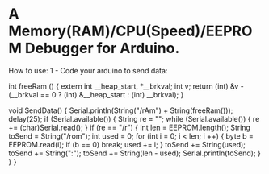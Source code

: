 # A Memory(RAM)/CPU(Speed)/EEPROM Debugger for Arduino.
How to use:
1 - Code your arduino to send data:

int freeRam () 
{
extern int __heap_start, *__brkval; 
int v; 
return (int) &v - (__brkval == 0 ? (int) &__heap_start : (int) __brkval); 
}


void SendData()
{
  Serial.println(String("/rAm") + String(freeRam()));
  delay(25);
  if (Serial.available())
  {
    String re = "";
    while (Serial.available())
    {
      re += (char)Serial.read();
    }
    if (re == "/r")
    {
      int len = EEPROM.length();
      String toSend = String("/rom");
      int used = 0;
      for (int i = 0; i < len; i ++)
      {
        byte b = EEPROM.read(i);
        if (b == 0)
          break;
          used += i;
      }
      toSend += String(used);
      toSend += String(":");
      toSend += String(len - used);
      Serial.println(toSend);
    }
  }
}
